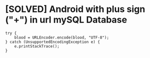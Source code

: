 # [SOLVED] Android with plus sign ("+") in url mySQL Database

```
try {
    blood = URLEncoder.encode(blood, "UTF-8");
} catch (UnsupportedEncodingException e) {
    e.printStackTrace();
}

```
